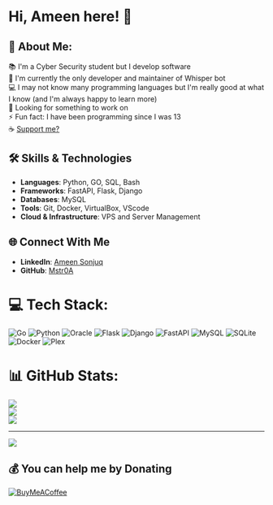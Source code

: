 # Hi, Ameen here! 👋

## 💫 About Me:
📚 I'm a Cyber Security student but I develop software<br>
🎵 I'm currently the only developer and maintainer of Whisper bot<br>
💻 I may not know many programming languages but I'm really good at what I know (and I'm always happy to learn more)<br>
🔭 Looking for something to work on<br>
⚡ Fun fact: I have been programming since I was 13<br>
☕ [Support me?](https://buymeacoffee.com/mstr0a)

## 🛠️ Skills & Technologies

- **Languages**: Python, GO, SQL, Bash
- **Frameworks**: FastAPI, Flask, Django
- **Databases**: MySQL
- **Tools**: Git, Docker, VirtualBox, VScode
- **Cloud & Infrastructure**: VPS and Server Management

## 🌐 Connect With Me
- **LinkedIn**: [Ameen Sonjuq](https://linkedin.com/in/Ameen-Sonjuq)
- **GitHub**: [Mstr0A](https://github.com/Mstr0A)

# 💻 Tech Stack:
![Go](https://img.shields.io/badge/go-%2300ADD8.svg?style=for-the-badge&logo=go&logoColor=white) 
![Python](https://img.shields.io/badge/python-3670A0?style=for-the-badge&logo=python&logoColor=ffdd54) 
![Oracle](https://img.shields.io/badge/Oracle-F80000?style=for-the-badge&logo=oracle&logoColor=white) 
![Flask](https://img.shields.io/badge/flask-%23000.svg?style=for-the-badge&logo=flask&logoColor=white) 
![Django](https://img.shields.io/badge/django-%23092E20.svg?style=for-the-badge&logo=django&logoColor=white) 
![FastAPI](https://img.shields.io/badge/FastAPI-005571?style=for-the-badge&logo=fastapi) 
![MySQL](https://img.shields.io/badge/mysql-4479A1.svg?style=for-the-badge&logo=mysql&logoColor=white) 
![SQLite](https://img.shields.io/badge/sqlite-%2307405e.svg?style=for-the-badge&logo=sqlite&logoColor=white) 
![Docker](https://img.shields.io/badge/docker-%230db7ed.svg?style=for-the-badge&logo=docker&logoColor=white) 
![Plex](https://img.shields.io/badge/plex-%23E5A00D.svg?style=for-the-badge&logo=plex&logoColor=white)

# 📊 GitHub Stats:
![](https://github-readme-stats.vercel.app/api?username=Mstr0A&theme=dark&hide_border=false&include_all_commits=false&count_private=false)<br/>
![](https://github-readme-streak-stats.herokuapp.com/?user=Mstr0A&theme=dark&hide_border=false)<br/>
![](https://github-readme-stats.vercel.app/api/top-langs/?username=Mstr0A&theme=dark&hide_border=false&include_all_commits=false&count_private=false&layout=compact)

---
[![](https://visitcount.itsvg.in/api?id=Mstr0A&icon=0&color=11)](https://visitcount.itsvg.in)

  ## 💰 You can help me by Donating
  [![BuyMeACoffee](https://img.shields.io/badge/Buy%20Me%20a%20Coffee-ffdd00?style=for-the-badge&logo=buy-me-a-coffee&logoColor=black)](https://buymeacoffee.com/Mstr0A) 

  
<!-- Proudly created with GPRM ( https://gprm.itsvg.in ) -->
